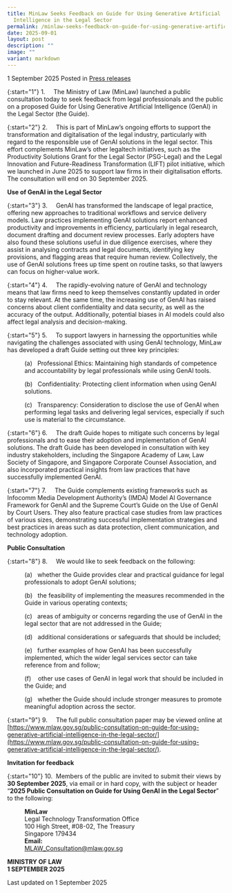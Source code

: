 ```yaml
---
title: MinLaw Seeks Feedback on Guide for Using Generative Artificial
  Intelligence in the Legal Sector
permalink: /minlaw-seeks-feedback-on-guide-for-using-generative-artificial-intelligence-in-the-legal-sector/
date: 2025-09-01
layout: post
description: ""
image: ""
variant: markdown
---
```

1 September 2025 Posted in [Press releases](/news/press-releases)

{:start="1"}
1.&nbsp;&nbsp;&nbsp;&nbsp; The Ministry of Law (MinLaw) launched a public consultation today to seek feedback from legal professionals and the public on a proposed Guide for Using Generative Artificial Intelligence (GenAI) in the Legal Sector (the Guide).

{:start="2"}
2.&nbsp;&nbsp;&nbsp;&nbsp; This is part of MinLaw’s ongoing efforts to support the transformation and digitalisation of the legal industry, particularly with regard to the responsible use of GenAI solutions in the legal sector. This effort complements MinLaw’s other legaltech initiatives, such as the Productivity Solutions Grant for the Legal Sector (PSG-Legal) and the Legal Innovation and Future-Readiness Transformation (LIFT) pilot initiative, which we launched in June 2025 to support law firms in their digitalisation efforts. The consultation will end on 30 September 2025.

**Use of GenAI in the Legal Sector**

{:start="3"}
3.&nbsp;&nbsp;&nbsp;&nbsp; GenAI has transformed the landscape of legal practice, offering new approaches to traditional workflows and service delivery models. Law practices implementing GenAI solutions report enhanced productivity and improvements in efficiency, particularly in legal research, document drafting and document review processes. Early adopters have also found these solutions useful in due diligence exercises, where they assist in analysing contracts and legal documents, identifying key provisions, and flagging areas that require human review. Collectively, the use of GenAI solutions frees up time spent on routine tasks, so that lawyers can focus on higher-value work.

{:start="4"}
4.&nbsp;&nbsp;&nbsp;&nbsp; The rapidly-evolving nature of GenAI and technology means that law firms need to keep themselves constantly updated in order to stay relevant. At the same time, the increasing use of GenAI has raised concerns about client confidentiality and data security, as well as the accuracy of the output. Additionally, potential biases in AI models could also affect legal analysis and decision-making.

{:start="5"}
5.&nbsp;&nbsp;&nbsp;&nbsp; To support lawyers in harnessing the opportunities while navigating the challenges associated with using GenAI technology, MinLaw has developed a draft Guide setting out three key principles:

<p style="margin-left: 40px">(a)&nbsp;&nbsp; Professional Ethics: Maintaining high standards of competence and accountability by legal professionals while using GenAI tools.</p>

<p style="margin-left: 40px">(b)&nbsp;&nbsp; Confidentiality: Protecting client information when using GenAI solutions.</p>

<p style="margin-left: 40px">(c)&nbsp;&nbsp; Transparency: Consideration to disclose the use of GenAI when performing legal tasks and delivering legal services, especially if such use is material to the circumstance.</p>

{:start="6"}
6.&nbsp;&nbsp;&nbsp;&nbsp; The draft Guide hopes to mitigate such concerns by legal professionals and to ease their adoption and implementation of GenAI solutions. The draft Guide has been developed in consultation with key industry stakeholders, including the Singapore Academy of Law, Law Society of Singapore, and Singapore Corporate Counsel Association, and also incorporated practical insights from law practices that have successfully implemented GenAI.

{:start="7"}
7.&nbsp;&nbsp;&nbsp;&nbsp; The Guide complements existing frameworks such as Infocomm Media Development Authority’s (IMDA) Model AI Governance Framework for GenAI and the Supreme Court’s Guide on the Use of GenAI by Court Users. They also feature practical case studies from law practices of various sizes, demonstrating successful implementation strategies and best practices in areas such as data protection, client communication, and technology adoption.

**Public Consultation**

{:start="8"}
8.&nbsp;&nbsp;&nbsp;&nbsp; We would like to seek feedback on the following:

<p style="margin-left: 40px">(a)&nbsp;&nbsp; whether the Guide provides clear and practical guidance for legal professionals to adopt GenAI solutions;</p>

<p style="margin-left: 40px">(b)&nbsp;&nbsp; the feasibility of implementing the measures recommended in the Guide in various operating contexts;</p>

<p style="margin-left: 40px">(c)&nbsp;&nbsp; areas of ambiguity or concerns regarding the use of GenAI in the legal sector that are not addressed in the Guide;</p>

<p style="margin-left: 40px">(d)&nbsp;&nbsp; additional considerations or safeguards that should be included;</p>

<p style="margin-left: 40px">(e)&nbsp;&nbsp; further examples of how GenAI has been successfully implemented, which the wider legal services sector can take reference from and follow;</p>

<p style="margin-left: 40px">(f)&nbsp;&nbsp;&nbsp; other use cases of GenAI in legal work that should be included in the Guide; and</p>

<p style="margin-left: 40px">(g)&nbsp;&nbsp; whether the Guide should include stronger measures to promote meaningful adoption across the sector.</p>

{:start="9"}
9.&nbsp;&nbsp;&nbsp;&nbsp; The full public consultation paper may be viewed online at [https://www.mlaw.gov.sg/public-consultation-on-guide-for-using-generative-artificial-intelligence-in-the-legal-sector/](https://www.mlaw.gov.sg/public-consultation-on-guide-for-using-generative-artificial-intelligence-in-the-legal-sector/).

**Invitation for feedback**

{:start="10"}
10.&nbsp; Members of the public are invited to submit their views by **30 September 2025**, via email or in hard copy, with the subject or header “**2025 Public Consultation on Guide for Using GenAI in the Legal Sector**” to the following:

<p style="margin-left: 40px">
<b>MinLaw</b><br>
Legal Technology Transformation Office<br>
100 High Street, #08-02, The Treasury<br>
Singapore 179434<br>
<b>Email:</b><br>
<a href="mailto:MLAW_Consultation@mlaw.gov.sg">MLAW_Consultation@mlaw.gov.sg</a>
</p>

<b>MINISTRY OF LAW</b><br>
<b>1 SEPTEMBER 2025</b>


<p class="right-side-updated">Last updated on 1 September 2025</p>